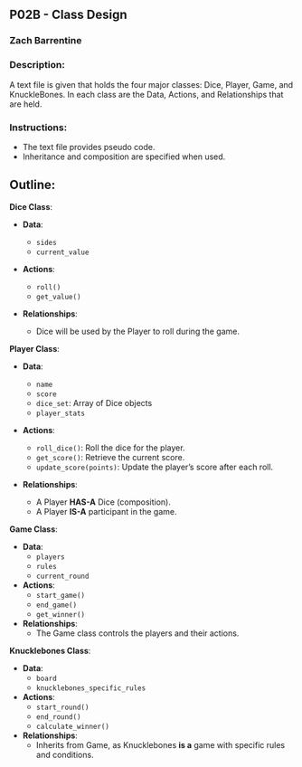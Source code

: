 ## P02B - Class Design
### Zach Barrentine
### Description:

A text file is given that holds the four major classes: Dice, Player, Game, and KnuckleBones. In each class are the Data, Actions, and
Relationships that are held.

### Instructions:

- The text file provides pseudo code.
- Inheritance and composition are specified when used.

## Outline:

**Dice Class**: 
- **Data**:
  - `sides`
  - `current_value`
 
- **Actions**:
  - `roll()`
  - `get_value()`
- **Relationships**:
  - Dice will be used by the Player to roll during the game.


**Player Class**:
- **Data**:
  - `name`
  - `score`
  - `dice_set`: Array of Dice objects
  - `player_stats`
  
- **Actions**:
  - `roll_dice()`: Roll the dice for the player.
  - `get_score()`: Retrieve the current score.
  - `update_score(points)`: Update the player’s score after each roll.

- **Relationships**:
  - A Player **HAS-A** Dice (composition).
  - A Player **IS-A** participant in the game.

**Game Class**:
- **Data**:
  - `players`
  - `rules`
  - `current_round`
- **Actions**:
  - `start_game()`
  - `end_game()`
  - `get_winner()`
- **Relationships**:
  - The Game class controls the players and their actions.

**Knucklebones Class**:
- **Data**:
  - `board`
  - `knucklebones_specific_rules`
- **Actions**:
  - `start_round()`
  - `end_round()`
  - `calculate_winner()`
- **Relationships**:
  - Inherits from Game, as Knucklebones **is a** game with specific rules and conditions.
